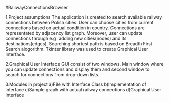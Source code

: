 #RailwayConnectionsBrowser

1.Project assumptions
The application is created to search available railway connections between Polish cities. User can choose cities from current connections based on
actual condition in country. Connections are representated by adjacency list graph. Moreover, user can update connections through e.g. adding new cities(nodes) and its destinations(edges). Searching shortest path is based on Breadth First Search alogorithm. Tkinter library was used to create 
Graphical User Interface.

2.Graphical User Interface
GUI consist of two windows. Main window where you can update connections and display them and second window to search for connections from
drop-down lists.

3.Modules in project
a)File with Interface Class
b)Implementation of interface
c)Sample graph with actual railway connections
d)Graphical User Interface